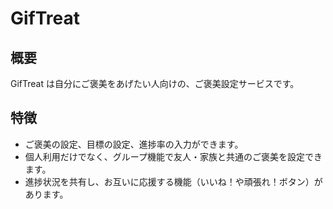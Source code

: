 # GifTreat

## 概要

GifTreat は自分にご褒美をあげたい人向けの、ご褒美設定サービスです。

## 特徴

- ご褒美の設定、目標の設定、進捗率の入力ができます。
- 個人利用だけでなく、グループ機能で友人・家族と共通のご褒美を設定できます。
- 進捗状況を共有し、お互いに応援する機能（いいね！や頑張れ！ボタン）があります。
